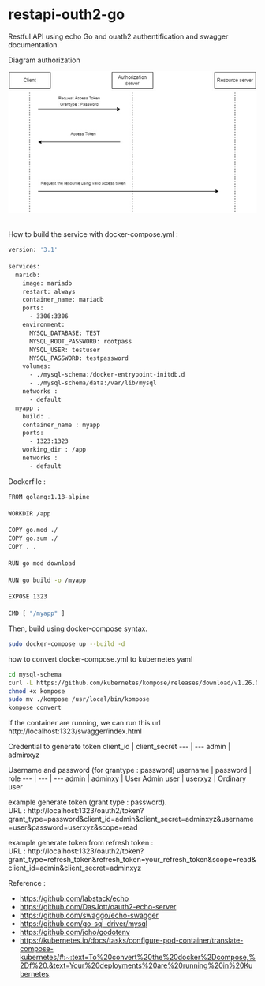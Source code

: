 # restapi-outh2-go
Restful API using echo Go and ouath2 authentification and swagger documentation. <br>

Diagram authorization <br>
<p align="center">
  <img src="https://github.com/tripang1702/restapi-outh2-go/blob/main/asset/rest-go-project.jpg" alt="accessibility text">
</p>

<br>
How to build the service with docker-compose.yml :

```bash
version: '3.1'

services:
  maridb:
    image: mariadb
    restart: always
    container_name: mariadb
    ports:
      - 3306:3306
    environment:
      MYSQL_DATABASE: TEST
      MYSQL_ROOT_PASSWORD: rootpass
      MYSQL_USER: testuser
      MYSQL_PASSWORD: testpassword
    volumes:
      - ./mysql-schema:/docker-entrypoint-initdb.d
      - ./mysql-schema/data:/var/lib/mysql 
    networks :
      - default
  myapp :
    build: .
    container_name : myapp
    ports:
      - 1323:1323
    working_dir : /app
    networks :
      - default
```
Dockerfile :
```bash
FROM golang:1.18-alpine

WORKDIR /app

COPY go.mod ./
COPY go.sum ./
COPY . .

RUN go mod download

RUN go build -o /myapp

EXPOSE 1323

CMD [ "/myapp" ]
```
Then, build using docker-compose syntax.
```bash
sudo docker-compose up --build -d
```
how to convert docker-compose.yml to kubernetes yaml
```bash 
cd mysql-schema
curl -L https://github.com/kubernetes/kompose/releases/download/v1.26.0/kompose-darwin-amd64 -o kompose
chmod +x kompose
sudo mv ./kompose /usr/local/bin/kompose
kompose convert
```
if the container are running, we can run this url
http://localhost:1323/swagger/index.html

Credential to generate token
 client_id | client_secret
--- | ---
admin | adminxyz

Username and password (for grantype : password)
username | password | role
--- | --- | ---
admin | adminxy | User Admin
user | userxyz | Ordinary user

example generate token (grant type : password). <br>
URL : http://localhost:1323/oauth2/token?grant_type=password&client_id=admin&client_secret=adminxyz&username=user&password=userxyz&scope=read <br>

example generate token from refresh token : <br>
URL : http://localhost:1323/oauth2/token?grant_type=refresh_token&refresh_token=your_refresh_token&scope=read&client_id=admin&client_secret=adminxyz <br>

Reference :
- https://github.com/labstack/echo
- https://github.com/DasJott/oauth2-echo-server
- https://github.com/swaggo/echo-swagger
- https://github.com/go-sql-driver/mysql
- https://github.com/joho/godotenv
- https://kubernetes.io/docs/tasks/configure-pod-container/translate-compose-kubernetes/#:~:text=To%20convert%20the%20docker%2Dcompose,%2Df%20.&text=Your%20deployments%20are%20running%20in%20Kubernetes.
